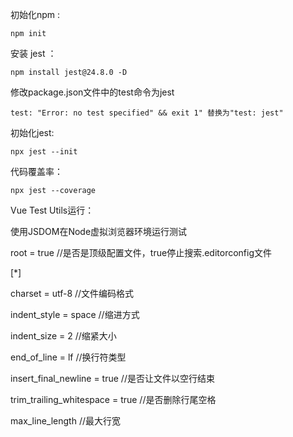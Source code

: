 初始化npm :

```
npm init
```

安装 jest ：

```
npm install jest@24.8.0 -D
```

修改package.json文件中的test命令为jest

```
test: "Error: no test specified" && exit 1" 替换为"test: jest"
```

初始化jest:

```
npx jest --init
```

代码覆盖率：

```
npx jest --coverage
```



Vue Test Utils运行：

使用JSDOM在Node虚拟浏览器环境运行测试



root = true //是否是顶级配置文件，true停止搜索.editorconfig文件

[*]

charset = utf-8 //文件编码格式

indent_style = space //缩进方式

indent_size = 2 //缩紧大小

end_of_line = lf //换行符类型

insert_final_newline = true //是否让文件以空行结束

trim_trailing_whitespace = true //是否删除行尾空格

max_line_length<number> //最大行宽